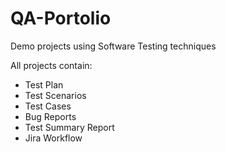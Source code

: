 # QA-Portolio
Demo projects using Software Testing techniques

All projects contain:
- Test Plan
- Test Scenarios
- Test Cases
- Bug Reports
- Test Summary Report
- Jira Workflow
